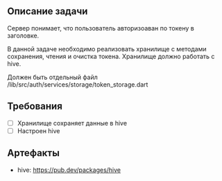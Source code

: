 ## Описание задачи

Сервер понимает, что пользователь авторизоаван по токену в заголовке.

В данной задаче необходимо реализовать хранилище с методами сохранения, чтения и очистка токена. Хранилище должно работать с hive.

Должен быть отдельный файл /lib/src/auth/services/storage/token_storage.dart

## Требования

* [ ] Хранилище сохраняет данные в hive
* [ ] Настроен hive

## Артефакты

- hive: https://pub.dev/packages/hive

 